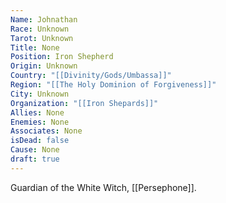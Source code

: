 ```yaml
---
Name: Johnathan
Race: Unknown
Tarot: Unknown
Title: None
Position: Iron Shepherd
Origin: Unknown
Country: "[[Divinity/Gods/Umbassa]]"
Region: "[[The Holy Dominion of Forgiveness]]"
City: Unknown
Organization: "[[Iron Shepards]]"
Allies: None
Enemies: None
Associates: None
isDead: false
Cause: None
draft: true
---
```

Guardian of the White Witch, [[Persephone]]. 
